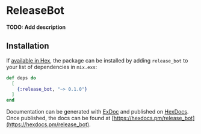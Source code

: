 # ReleaseBot

**TODO: Add description**

## Installation

If [available in Hex](https://hex.pm/docs/publish), the package can be installed
by adding `release_bot` to your list of dependencies in `mix.exs`:

```elixir
def deps do
  [
    {:release_bot, "~> 0.1.0"}
  ]
end
```

Documentation can be generated with [ExDoc](https://github.com/elixir-lang/ex_doc)
and published on [HexDocs](https://hexdocs.pm). Once published, the docs can
be found at [https://hexdocs.pm/release_bot](https://hexdocs.pm/release_bot).

